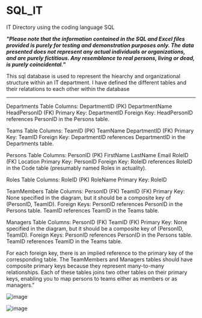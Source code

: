 # SQL_IT
IT Directory using the coding language SQL

***"Please note that the information contained in the SQL and Excel files provided is purely for testing and demonstration purposes only. The data presented does not represent any actual individuals or organizations, and are purely fictitious. Any resemblance to real persons, living or dead, is purely coincidental."***

This sql database is used to represent the hiearchy and organizational structure within an IT department. 
I have defined the different tables and their relatations to each other within the database
*****************************************************************************************************************************************************************************************************************
Departments Table
Columns:
DepartmentID (PK)
DepartmentName
HeadPersonID (FK)
Primary Key: DepartmentID
Foreign Key: HeadPersonID references PersonID in the Persons table.

Teams Table
Columns:
TeamID (PK)
TeamName
DepartmentID (FK)
Primary Key: TeamID
Foreign Key: DepartmentID references DepartmentID in the Departments table.

Persons Table
Columns:
PersonID (PK)
FirstName
LastName
Email
RoleID (FK)
Location
Primary Key: PersonID
Foreign Key: RoleID references RoleID in the Code table (presumably named Roles in actuality).

Roles Table
Columns:
RoleID (PK)
RoleName
Primary Key: RoleID

TeamMembers Table
Columns:
PersonID (FK)
TeamID (FK)
Primary Key: None specified in the diagram, but it should be a composite key of (PersonID, TeamID).
Foreign Keys:
PersonID references PersonID in the Persons table.
TeamID references TeamID in the Teams table.

Managers Table
Columns:
PersonID (FK)
TeamID (FK)
Primary Key: None specified in the diagram, but it should be a composite key of (PersonID, TeamID).
Foreign Keys:
PersonID references PersonID in the Persons table.
TeamID references TeamID in the Teams table.

For each foreign key, there is an implied reference to the primary key of the corresponding table. The TeamMembers and Managers tables should have composite primary keys because they represent many-to-many relationships. Each of these tables joins two other tables on their primary keys, enabling you to map persons to teams either as members or as managers."

![image](https://github.com/ErikSierra/SQL_IT/assets/120680439/f9f70b78-9b13-4608-a505-7d46e08ce6f7)

![image](https://github.com/ErikSierra/SQL_IT/assets/120680439/3239842a-93c1-4580-b4e0-adbb1375afa2)


